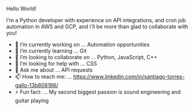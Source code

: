 Hello World!

I'm a Python developer with experience on API integrations, and cron job automation in AWS and GCP, and i'll be more than glad to collaborate with you!

- 🔭 I’m currently working on ... Automation opportunities
- 🌱 I’m currently learning ... Git
- 👯 I’m looking to collaborate on ... Python, JavaScript, C++
- 🤔 I’m looking for help with ... CSS
- 💬 Ask me about ... API requests
- 📫 How to reach me: ... https://www.linkedin.com/in/santiago-torres-gallo-13b808186/
- ⚡ Fun fact: ... My second biggest passion is sound engineering and guitar playing

